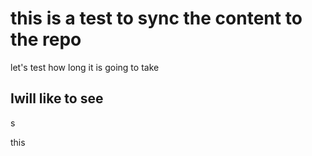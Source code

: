 # this is a test to sync the content to the repo



let's test how long it is going to take 
## Iwill like to see
s

this 